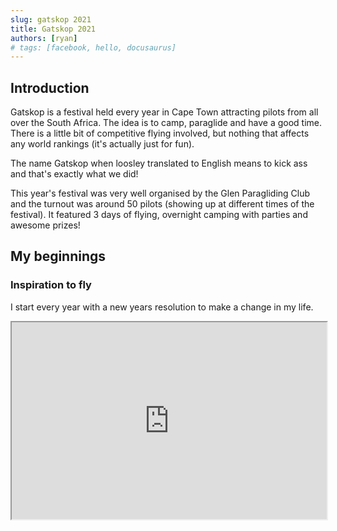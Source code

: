```yaml
---
slug: gatskop 2021
title: Gatskop 2021
authors: [ryan]
# tags: [facebook, hello, docusaurus]
---
```


## Introduction

Gatskop is a festival held every year in Cape Town attracting pilots from all over the South Africa. The idea is to camp, paraglide and have a good time. There is a little bit of competitive flying involved, but nothing that affects any world rankings (it's actually just for fun). 

The name Gatskop when loosley translated to English means to kick ass and that's exactly what we did!

This year's festival was very well organised by the Glen Paragliding Club and the turnout was around 50 pilots (showing up at different times of the festival). It featured 3 days of flying, overnight camping with parties and awesome prizes!

<!--truncate-->

## My beginnings

### Inspiration to fly

I start every year with a new years resolution to make a change in my life.

<iframe
  src="https://ayvri.com/scene/1jng0mnekd/cku2mdqa900013d6mdcl0d7hy"
  allowFullScreen
  width="100%"
  height="315"
></iframe>
